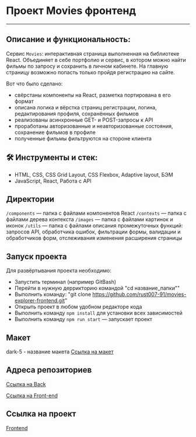 # Проект Movies фронтенд

---
## Описание и функциональность:

Сервис `Movies`: интерактивная страница выполненная на библиотеке React.
Объединяет в себе портфолио и сервис, в котором можно найти фильмы по запросу и сохранить в личном кабинете.
На главную страницу возможно попасть только пройдя регистрацию на сайте.

Вот что было сделано:

* свёрстаны компоненты на React, разметка портирована в его формат
* описана логика и вёрстка страниц регистрации, логина, редактирования профиля, сохранённых фильмов
* реализованы асинхронные GET- и POST-запросы к API
* проработаны авторизованные и неавторизованные состояния, сохранение фильмов в профиле
* полученные фильмы фильтруются на стороне клиента

## 🛠️ Инструменты и стек:

* HTML, CSS, CSS Grid Layout, CSS Flexbox, Adaptive layout, БЭМ
* JavaScript, React, Работа с API

## Директории

`/components` — папка с файлами компонентов React
`/contexts` — папка с файлами дерева контекста
`/images` — папка с файлами картинок и иконок
`/utils` — папка с файлами описания промежуточных функций: запросов API, обработчика ошибок,
фильтрации формы, валидации и обработчиков форм, отслеживания изменения расширения страницы

## Запуск проекта

Для развёртывания проекта необходимо:
* Запустить терминал (например GitBash)
* Перейти в нужную деррикторию командой "cd название_папки""
* Выполнить команду: "git clone https://github.com/rust007-91/movies-explorer-frontend.git"
* Открыть проект в любом удобном редакторе кода
* Выполнить команду `npm install` для установки всех зависимостей
* Выполнить команду `npm run start` — запускает проект

## Макет

dark-5 - название макета
[Ссылка на макет](https://www.figma.com/file/kJ8H1TWp6orqTLdeYQfqI1/light-1-(Copy)?node-id=1%3A12065&mode=dev)

## Адреса репозиториев

[Ссылка на Back](https://github.com/rust007-91/movies-explorer-api)

[Ссылка на Front-end](https://github.com/rust007-91/movies-explorer-frontend)

## Ссылка на проект

[Frontend](https://movies-rotkin.nomoredomainsicu.ru)
